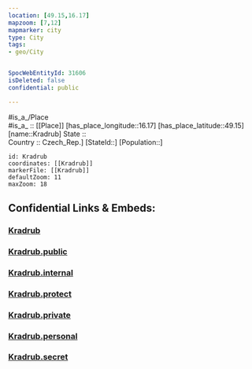 ```yaml
---
location: [49.15,16.17] 
mapzoom: [7,12] 
mapmarker: city 
type: City
tags:
- geo/City


SpocWebEntityId: 31606
isDeleted: false
confidential: public

---
```

#is_a_/Place  
#is_a_ :: [[Place]] 
[has_place_longitude::16.17] 
[has_place_latitude::49.15] 
[name::Kradrub] 
State ::  
Country :: Czech_Rep.] 
[StateId::] 
[Population::] 



```leaflet
id: Kradrub
coordinates: [[Kradrub]] 
markerFile: [[Kradrub]] 
defaultZoom: 11 
maxZoom: 18
```


## Confidential Links & Embeds: 

### [Kradrub](/_Standards/Earth/Continent/Europe/Europe~Central/Czech_Republic/regions~Czech_Republic/Vysočina/City/Kradrub.md) 

### [Kradrub.public](/_public/Earth/Continent/Europe/Europe~Central/Czech_Republic/regions~Czech_Republic/Vysočina/City/Kradrub.public.md) 

### [Kradrub.internal](/_internal/Earth/Continent/Europe/Europe~Central/Czech_Republic/regions~Czech_Republic/Vysočina/City/Kradrub.internal.md) 

### [Kradrub.protect](/_protect/Earth/Continent/Europe/Europe~Central/Czech_Republic/regions~Czech_Republic/Vysočina/City/Kradrub.protect.md) 

### [Kradrub.private](/_private/Earth/Continent/Europe/Europe~Central/Czech_Republic/regions~Czech_Republic/Vysočina/City/Kradrub.private.md) 

### [Kradrub.personal](/_personal/Earth/Continent/Europe/Europe~Central/Czech_Republic/regions~Czech_Republic/Vysočina/City/Kradrub.personal.md) 

### [Kradrub.secret](/_secret/Earth/Continent/Europe/Europe~Central/Czech_Republic/regions~Czech_Republic/Vysočina/City/Kradrub.secret.md)

